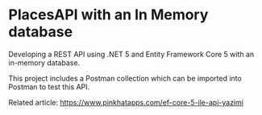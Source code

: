 # PlacesAPI with an In Memory database
Developing a REST API using .NET 5 and Entity Framework Core 5 with an in-memory database.

This project includes a Postman collection which can be imported into Postman to test this API.

Related article:
https://www.pinkhatapps.com/ef-core-5-ile-api-yazimi
